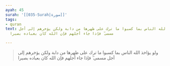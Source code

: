 ```yaml
---
ayah: 45
surah: '[[035-Surah|سورة]]'
tags:
- quran
text: ولو يؤاخذ الله الناس بما كسبوا ما ترك على ظهرها من دابة ولكن يؤخرهم إلى أجل
  مسمى ۖ فإذا جاء أجلهم فإن الله كان بعباده بصيرا

---
```

> ولو يؤاخذ الله الناس بما كسبوا ما ترك على ظهرها من دابة ولكن يؤخرهم إلى أجل مسمى ۖ فإذا جاء أجلهم فإن الله كان بعباده بصيرا
